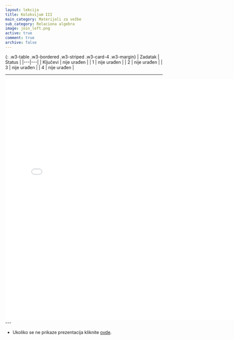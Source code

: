 ```yaml
---
layout: lekcija
title: Kolokvijum III
main_category: Materijali za vežbe
sub_category: Relaciona algebra
image: join_left.png
active: true
comment: true
archive: false
---
```


{: .w3-table .w3-bordered .w3-striped .w3-card-4 .w3-margin}
| Zadatak | Status |
|---|---|
| Ključevi | nije urađen |
| 1 | nije urađen |
| 2 | nije urađen |
| 3 | nije urađen |
| 4 | nije urađen |

---
<embed src="/assets/bp1/bp1_I_kolokvijum_2016_2017.pdf" width="768" height="768">
---

* Ukoliko se ne prikaze prezentacija kliknite [ovde](/assets/bp1/bp1_I_kolokvijum_2016_2017.pdf).
